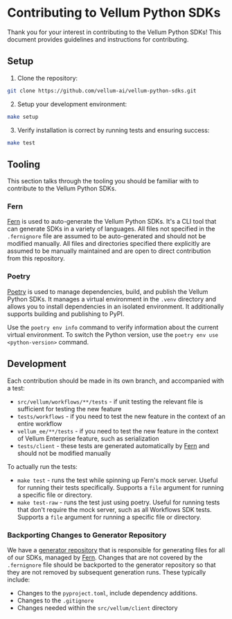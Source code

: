 # Contributing to Vellum Python SDKs

Thank you for your interest in contributing to the Vellum Python SDKs! This document provides guidelines and instructions for contributing.

## Setup

1. Clone the repository:

```bash
git clone https://github.com/vellum-ai/vellum-python-sdks.git
```

2. Setup your development environment:

```bash
make setup
```

3. Verify installation is correct by running tests and ensuring success:

```bash
make test
```

## Tooling

This section talks through the tooling you should be familiar with to contribute to the Vellum Python SDKs.

### Fern

[Fern](https://buildwithfern.com/) is used to auto-generate the Vellum Python SDKs. It's a CLI tool that can generate SDKs in a variety of languages. All files not specified in the `.fernignore` file are assumed to be auto-generated and should not be modified manually. All files and directories specified there explicitly are assumed to be manually maintained and are open to direct contribution from this repository.

### Poetry

[Poetry](https://python-poetry.org/) is used to manage dependencies, build, and publish the Vellum Python SDKs. It manages a virtual environment in the `.venv` directory and allows you to install dependencies in an isolated environment. It additionally supports building and publishing to PyPI.

Use the `poetry env info` command to verify information about the current virtual environment. To switch the Python version, use the `poetry env use <python-version>` command.

## Development

Each contribution should be made in its own branch, and accompanied with a test:

- `src/vellum/workflows/**/tests` - if unit testing the relevant file is sufficient for testing the new feature
- `tests/workflows` - if you need to test the new feature in the context of an entire workflow
- `vellum_ee/**/tests` - if you need to test the new feature in the context of Vellum Enterprise feature, such as serialization
- `tests/client` - these tests are generated automatically by [Fern](https://buildwithfern.com/) and should not be modified manually

To actually run the tests:

- `make test` - runs the test while spinning up Fern's mock server. Useful for running their tests specifically. Supports a `file` argument for running a specific file or directory.
- `make test-raw` - runs the test just using poetry. Useful for running tests that don't require the mock server, such as all Workflows SDK tests. Supports a `file` argument for running a specific file or directory.

### Backporting Changes to Generator Repository

We have a [generator repository](https://github.com/vellum-ai/vellum-client-generator) that is responsible for generating files for all of our SDKs, managed by [Fern](https://buildwithfern.com/). Changes that are not covered by the `.fernignore` file should be backported to the generator repository so that they are not removed by subsequent generation runs. These typically include:
- Changes to the `pyproject.toml`, include dependency additions.
- Changes to the `.gitignore`
- Changes needed within the `src/vellum/client` directory
